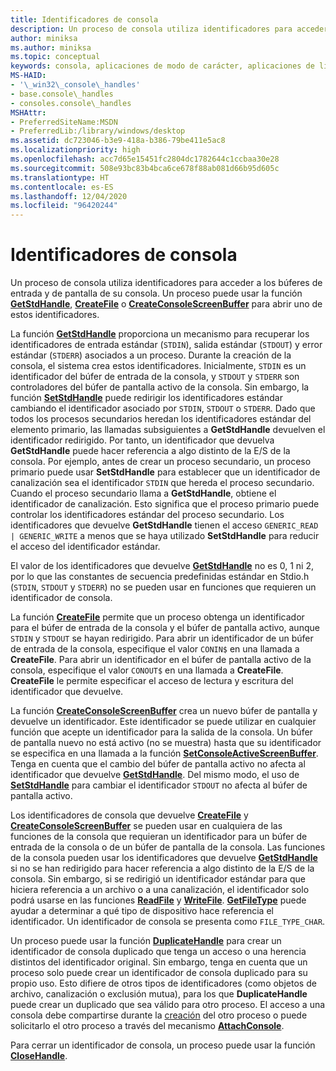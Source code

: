 ```yaml
---
title: Identificadores de consola
description: Un proceso de consola utiliza identificadores para acceder a los búferes de entrada y de pantalla de su consola, incluidas las funciones GetStdHandle, CreateFile o CreateConsoleScreenBuffer.
author: miniksa
ms.author: miniksa
ms.topic: conceptual
keywords: consola, aplicaciones de modo de carácter, aplicaciones de línea de comandos, aplicaciones de terminal, API de consola
MS-HAID:
- '\_win32\_console\_handles'
- base.console\_handles
- consoles.console\_handles
MSHAttr:
- PreferredSiteName:MSDN
- PreferredLib:/library/windows/desktop
ms.assetid: dc723046-b3e9-418a-b386-79be411e5ac8
ms.localizationpriority: high
ms.openlocfilehash: acc7d65e15451fc2804dc1782644c1ccbaa30e28
ms.sourcegitcommit: 508e93bc83b4bca6ce678f88ab081d66b95d605c
ms.translationtype: HT
ms.contentlocale: es-ES
ms.lasthandoff: 12/04/2020
ms.locfileid: "96420244"
---
```

# <a name="console-handles"></a>Identificadores de consola

Un proceso de consola utiliza identificadores para acceder a los búferes de entrada y de pantalla de su consola. Un proceso puede usar la función [**GetStdHandle**](getstdhandle.md), [**CreateFile**](https://msdn.microsoft.com/library/windows/desktop/aa363858) o [**CreateConsoleScreenBuffer**](createconsolescreenbuffer.md) para abrir uno de estos identificadores.

La función [**GetStdHandle**](getstdhandle.md) proporciona un mecanismo para recuperar los identificadores de entrada estándar (`STDIN`), salida estándar (`STDOUT`) y error estándar (`STDERR`) asociados a un proceso. Durante la creación de la consola, el sistema crea estos identificadores. Inicialmente, `STDIN` es un identificador del búfer de entrada de la consola, y `STDOUT` y `STDERR` son controladores del búfer de pantalla activo de la consola. Sin embargo, la función [**SetStdHandle**](setstdhandle.md) puede redirigir los identificadores estándar cambiando el identificador asociado por `STDIN`, `STDOUT` o `STDERR`. Dado que todos los procesos secundarios heredan los identificadores estándar del elemento primario, las llamadas subsiguientes a **GetStdHandle** devuelven el identificador redirigido. Por tanto, un identificador que devuelva **GetStdHandle** puede hacer referencia a algo distinto de la E/S de la consola. Por ejemplo, antes de crear un proceso secundario, un proceso primario puede usar **SetStdHandle** para establecer que un identificador de canalización sea el identificador `STDIN` que hereda el proceso secundario. Cuando el proceso secundario llama a **GetStdHandle**, obtiene el identificador de canalización. Esto significa que el proceso primario puede controlar los identificadores estándar del proceso secundario. Los identificadores que devuelve **GetStdHandle** tienen el acceso `GENERIC_READ | GENERIC_WRITE` a menos que se haya utilizado **SetStdHandle** para reducir el acceso del identificador estándar.

El valor de los identificadores que devuelve [**GetStdHandle**](getstdhandle.md) no es 0, 1 ni 2, por lo que las constantes de secuencia predefinidas estándar en Stdio.h (`STDIN`, `STDOUT` y `STDERR`) no se pueden usar en funciones que requieren un identificador de consola.

La función [**CreateFile**](https://msdn.microsoft.com/library/windows/desktop/aa363858) permite que un proceso obtenga un identificador para el búfer de entrada de la consola y el búfer de pantalla activo, aunque `STDIN` y `STDOUT` se hayan redirigido. Para abrir un identificador de un búfer de entrada de la consola, especifique el valor `CONIN$` en una llamada a **CreateFile**. Para abrir un identificador en el búfer de pantalla activo de la consola, especifique el valor `CONOUT$` en una llamada a **CreateFile**. **CreateFile** le permite especificar el acceso de lectura y escritura del identificador que devuelve.

La función [**CreateConsoleScreenBuffer**](createconsolescreenbuffer.md) crea un nuevo búfer de pantalla y devuelve un identificador. Este identificador se puede utilizar en cualquier función que acepte un identificador para la salida de la consola. Un búfer de pantalla nuevo no está activo (no se muestra) hasta que su identificador se especifica en una llamada a la función [**SetConsoleActiveScreenBuffer**](setconsoleactivescreenbuffer.md). Tenga en cuenta que el cambio del búfer de pantalla activo no afecta al identificador que devuelve [**GetStdHandle**](getstdhandle.md). Del mismo modo, el uso de [**SetStdHandle**](setstdhandle.md) para cambiar el identificador `STDOUT` no afecta al búfer de pantalla activo.

Los identificadores de consola que devuelve [**CreateFile**](https://msdn.microsoft.com/library/windows/desktop/aa363858) y [**CreateConsoleScreenBuffer**](createconsolescreenbuffer.md) se pueden usar en cualquiera de las funciones de la consola que requieran un identificador para un búfer de entrada de la consola o de un búfer de pantalla de la consola. Las funciones de la consola pueden usar los identificadores que devuelve [**GetStdHandle**](getstdhandle.md) si no se han redirigido para hacer referencia a algo distinto de la E/S de la consola. Sin embargo, si se redirigió un identificador estándar para que hiciera referencia a un archivo o a una canalización, el identificador solo podrá usarse en las funciones [**ReadFile**](https://msdn.microsoft.com/library/windows/desktop/aa365467) y [**WriteFile**](https://msdn.microsoft.com/library/windows/desktop/aa365747). [**GetFileType**](https://docs.microsoft.com/windows/win32/api/fileapi/nf-fileapi-getfiletype) puede ayudar a determinar a qué tipo de dispositivo hace referencia el identificador. Un identificador de consola se presenta como `FILE_TYPE_CHAR`.

Un proceso puede usar la función [**DuplicateHandle**](https://msdn.microsoft.com/library/windows/desktop/ms724251) para crear un identificador de consola duplicado que tenga un acceso o una herencia distintos del identificador original. Sin embargo, tenga en cuenta que un proceso solo puede crear un identificador de consola duplicado para su propio uso. Esto difiere de otros tipos de identificadores (como objetos de archivo, canalización o exclusión mutua), para los que **DuplicateHandle** puede crear un duplicado que sea válido para otro proceso.
El acceso a una consola debe compartirse durante la [creación](creation-of-a-console.md) del otro proceso o puede solicitarlo el otro proceso a través del mecanismo [**AttachConsole**](attachconsole.md).

Para cerrar un identificador de consola, un proceso puede usar la función [**CloseHandle**](https://msdn.microsoft.com/library/windows/desktop/ms724211).
